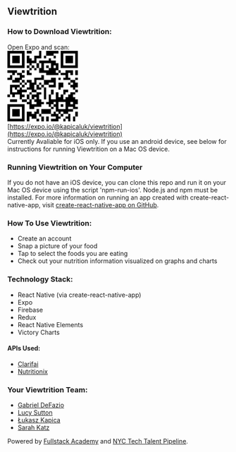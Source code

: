 ## Viewtrition

### How to Download Viewtrition:
Open Expo and scan:  
![qrCode](qrCode.png)  
[https://expo.io/@kapicaluk/viewtrition](https://expo.io/@kapicaluk/viewtrition)  
Currently Avaliable for iOS only. If you use an android device, see below for instructions for running Viewtrition on a Mac OS device.

### Running Viewtrition on Your Computer
If you do not have an iOS device, you can clone this repo and run it on your Mac OS device using the script 'npm-run-ios'. Node.js and npm must be installed. For more information on running an app created with create-react-native-app, visit [create-react-native-app on GitHub](https://github.com/react-community/create-react-native-app).

### How To Use Viewtrition:
* Create an account
* Snap a picture of your food
* Tap to select the foods you are eating
* Check out your nutrition information visualized on graphs and charts

### Technology Stack:
* React Native (via create-react-native-app)
* Expo
* Firebase
* Redux
* React Native Elements
* Victory Charts
#### APIs Used:
* [Clarifai](https://www.clarifai.com/)
* [Nutritionix](https://developer.nutritionix.com/)

### Your Viewtrition Team:
* [Gabriel DeFazio](https://github.com/gabrieldefazio)
* [Lucy Sutton](https://github.com/lucysutton91)
* [Łukasz Kapica](https://github.com/kapicaluk)
* [Sarah Katz](https://github.com/SarahLKatz)

Powered by [Fullstack Academy](https://www.fullstackacademy.com/) and [NYC Tech Talent Pipeline](http://www.techtalentpipeline.nyc/).
